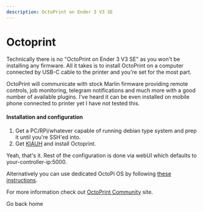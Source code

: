 ```yaml
---
description: OctoPrint on Ender 3 V3 SE
---
```


# Octoprint

Technically there is no "OctoPrint on Ender 3 V3 SE" as you won't be installing any firmware. All it takes is to install OctoPrint on a computer connected by USB-C cable to the printer and you're set for the most part.

OctoPrint will communicate with stock Marlin firmware providing remote controls, job monitoring, telegram notifications and much more with a good number of available plugins. I've heard it can be even installed on mobile phone connected to printer yet I have not tested this.

#### Installation and configuration

1. Get a PC/RPi/whatever capable of running debian type system and prep it until you're SSH'ed into.
2. Get [KIAUH](https://github.com/dw-0/kiauh) and install Octoprint.

Yeah, that's it. Rest of the configuration is done via webUI which defaults to your-controller-ip:5000.

Alternatively you can use dedicated OctoPi OS by following [these instructions](https://octoprint.org/download/).

For more information check out [OctoPrint Community](https://community.octoprint.org/) site.

Go back home
